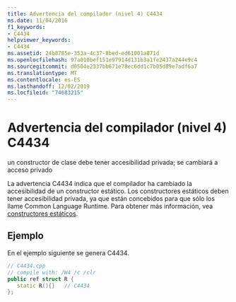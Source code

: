 ```yaml
---
title: Advertencia del compilador (nivel 4) C4434
ms.date: 11/04/2016
f1_keywords:
- C4434
helpviewer_keywords:
- C4434
ms.assetid: 24b8785e-353a-4c37-8bed-ed61001a871d
ms.openlocfilehash: 97a010bef151e97914d131b3a1fe2437a244e9c4
ms.sourcegitcommit: d0504e2337bb671e78ec6dd1c7b05d89e7adf6a7
ms.translationtype: MT
ms.contentlocale: es-ES
ms.lasthandoff: 12/02/2019
ms.locfileid: "74683215"
---
```

# <a name="compiler-warning-level-4-c4434"></a>Advertencia del compilador (nivel 4) C4434

un constructor de clase debe tener accesibilidad privada; se cambiará a acceso privado

La advertencia C4434 indica que el compilador ha cambiado la accesibilidad de un constructor estático. Los constructores estáticos deben tener accesibilidad privada, ya que están concebidos para que sólo los llame Common Language Runtime. Para obtener más información, vea [constructores estáticos](../../dotnet/how-to-define-and-consume-classes-and-structs-cpp-cli.md#BKMK_Static_constructors).

## <a name="example"></a>Ejemplo

En el ejemplo siguiente se genera C4434.

```cpp
// C4434.cpp
// compile with: /W4 /c /clr
public ref struct R {
   static R(){}   // C4434
};
```